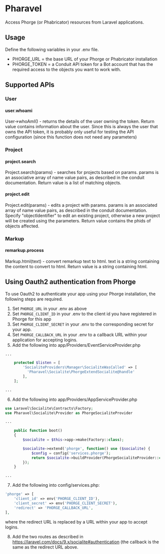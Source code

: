 # Pharavel

Access Phorge (or Phabricator) resources from Laravel applications.

## Usage

Define the following variables in your .env file.

- PHORGE_URL = the base URL of your Phorge or Phabricator installation
- PHORGE_TOKEN = a Conduit API token for a Bot account that has the required access to the objects you want to work with.

## Supported APIs

### User

#### user.whoami
User->whoAmI() - returns the details of the user owning the token.
    Return value contains information about the user.  Since this
    is always the user that owns the API token, it is probably only
    useful for testing the API configuration (since this function does
    not need any parameters)

### Project

#### project.search
Project.search(params) - searches for projects based on params.
    params is an associative array of name value pairs, as described in the
    conduit documentation.
    Return value is a list of matching objects.

#### project.edit
Project.edit(params) - edits a project with params.
    params is an associated array of name value pairs, as described in the
    conduit documentation.  Specify "objectIdentifier" to edit an existing
    project, otherwise a new project will be created using the parameters.
    Return value contains the phids of objects affected.

### Markup

#### remarkup.process
Markup.html(text) - convert remarkup text to html.
    text is a string containing the content to convert to html.
    Return value is a string containing html.

## Using Oauth2 authentication from Phorge

To use Oauth2 to authenticate your app using your Phorge installation,
the following steps are required.

1. Set `PHORGE_URL` in your .env as above
2. Set `PHORGE_CLIENT_ID` in your .env to the client id you have registered in Phorge for this app
3. Set `PHORGE_CLIENT_SECRET` in your .env to the corresponding secret for your app.
4. Set `PHORGE_CALLBACK_URL` in your .env to a callback URL within your application for accepting logins.
5. Add the following into app/Providers/EventServiceProvider.php

```php
...

    protected $listen = [
        'SocialiteProviders\Manager\SocialiteWasCalled' => [
          'Pharavel\Socialite\PhorgeExtendSocialite@handle'
        ],
    ];

...
```

6. Add the following into app/Providers/AppServiceProvider.php

```php
use Laravel\Socialite\Contracts\Factory;
use Pharavel\Socialite\Provider as PhorgeSocialiteProvider

...

    public function boot()
    {
        $socialite = $this->app->make(Factory::class);

        $socialite->extend('phorge', function() use ($socialite) {
            $config = config('services.phorge');
            return $socialite->buildProvider(PhorgeSocialiteProvider::class, $config);
        });
    }

...
```

7. Add the following into config/services.php:

```php
'phorge' => [
    'client_id' => env('PHORGE_CLIENT_ID'),
    'client_secret' => env('PHORGE_CLIENT_SECRET'),
    'redirect' => 'PHORGE_CALLBACK_URL',
],
```
where the redirect URL is replaced by a URL within your app to accept logins.

8. Add the two routes as described in https://laravel.com/docs/9.x/socialite#authentication (the callback is the same as the redirect URL above.

